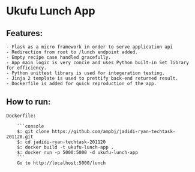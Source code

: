 # Ukufu Lunch App

## Features:
	- Flask as a micro framework in order to serve application api
	- Redirection from root to /lunch endpoint added.
	- Empty recipe case handled gracefully.
	- App main logic is very concie and uses Python built-in Set library for efficiency.
	- Python unittest library is used for integeration testing.
	- Jinja 2 template is used to prettify back-end returned result.
	- Dockerfile is added for quick reproduction of the app.

## How to run:
	Dockerfile:
	
		```console
		$: git clone https://github.com/ampbj/jadidi-ryan-techtask-201120.git
		$: cd jadidi-ryan-techtask-201120
		$: docker build -t ukufu-lunch-app .
		$: docker run -p 5000:5000 -d ukufu-lunch-app
		```
		Go to http://localhost:5000/lunch
